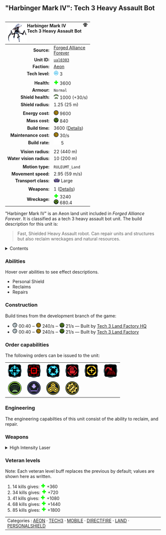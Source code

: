"Harbinger Mark IV": Tech 3 Heavy Assault Bot
----
<table align="right">
    <thead>
        <tr>
            <th align="left" colspan="2">
                <img align="left" src="icons/units/UAL0303_icon.png" title="Harbinger Mark IV unit icon" /><img align="right" src="icons/strategicicons/icon_bot3_directfire_rest.png" title="icon_bot3_directfire" />Harbinger Mark IV<br />Tech 3 Heavy Assault Bot
            </th>
        </tr>
    </thead>
    <tbody>
        <tr>
            <td align="right"><strong>Source:</strong></td>
            <td><a href="Forged Alliance Forever">Forged Alliance<br />Forever</a></td>
        </tr>
        <tr>
            <td align="right"><strong>Unit ID:</strong></td>
            <td><a href="https://github.com/FAForever/fa/D:/faf-development/fa/units/UAL0303/UAL0303_unit.bp"><code>ual0303</code></a></td>
        </tr>
        <tr>
            <td align="right"><strong>Faction:</strong></td>
            <td><a href="_categories.AEON">Aeon</a></td>
        </tr>
        <tr>
            <td align="right"><strong>Tech level:</strong></td>
            <td><img src="icons/T3.png" title="Tech 3" /> 3</td>
        </tr>
        <tr><td align="center" colspan="2"></td></tr>
        <tr>
            <td align="right"><strong>Health:</strong></td>
            <td><img src="icons/health.png" title="Health" /> 3600</td>
        </tr>
        <tr>
            <td align="right"><strong>Armour:</strong></td>
            <td><code>Normal</code></td>
        </tr>
        <tr>
            <td align="right"><strong>Shield health:</strong></td>
            <td><img src="icons/shield.png" title="Shield" /> 1000 (+30/s)</td>
        </tr>
        <tr>
            <td align="right"><strong>Shield radius:</strong></td>
            <td> <span title="0.03 km, 0.02 mi">1.25 (25 m)</span></td>
        </tr>
        <tr><td align="center" colspan="2"></td></tr>
        <tr>
            <td align="right"><strong>Energy cost:</strong></td>
            <td><img src="icons/energy.png" title="Energy" /> 9600</td>
        </tr>
        <tr>
            <td align="right"><strong>Mass cost:</strong></td>
            <td><img src="icons/mass.png" title="Mass" /> 840</td>
        </tr>
        <tr>
            <td align="right"><strong>Build time:</strong></td>
            <td>3600 (<a href="#construction">Details</a>)</td>
        </tr>
        <tr>
            <td align="right"><strong>Maintenance cost:</strong></td>
            <td><img src="icons/energy.png" title="Energy" /> 30/s</td>
        </tr>
        <tr>
            <td align="right"><strong>Build rate:</strong></td>
            <td><img src="icons/build.png" title="Build" /> 5</td>
        </tr>
        <tr><td align="center" colspan="2"></td></tr>
        <tr>
            <td align="right"><strong>Vision radius:</strong></td>
            <td> <span title="0.44 km, 0.27 mi">22 (440 m)</span></td>
        </tr>
        <tr>
            <td align="right"><strong>Water vision radius:</strong></td>
            <td> <span title="0.20 km, 0.12 mi">10 (200 m)</span></td>
        </tr>
        <tr><td align="center" colspan="2"></td></tr>
        <tr>
            <td align="right"><strong>Motion type:</strong></td>
            <td><code>RULEUMT_Land</code></td>
        </tr>
        <tr>
            <td align="right"><strong>Movement speed:</strong></td>
            <td> <span title="212 km/h, 132 mph">2.95 (59 m/s)</span></td>
        </tr>
        <tr>
            <td align="right"><strong>Transport class:</strong></td>
            <td><img src="icons/attached.png" title="Attached" /> Large</td>
        </tr>
        <tr><td align="center" colspan="2"></td></tr>
        <tr>
            <td align="right"><strong>Weapons:</strong></td>
            <td>1 (<a href="#weapons">Details</a>)</td>
        </tr>
        <tr>
            <td align="right"><strong>Wreckage:</strong></td>
            <td><img src="icons/health.png" title="Health" /> 3240<br /><img src="icons/mass.png" title="Mass" /> 680.4</td>
        </tr>
    </tbody>
</table>

"Harbinger Mark IV" is an Aeon land unit included in *Forged Alliance Forever*.
It is classified as a tech 3 heavy assault bot unit.
The build description for this unit is:

<blockquote>Fast, Shielded Heavy Assault robot. Can repair units and structures but also reclaim wreckages and natural resources.</blockquote>

<details>
<summary>Contents</summary>

1. – <a href="#abilities">Abilities</a>
2. – <a href="#construction">Construction</a>
3. – <a href="#order-capabilities">Order capabilities</a>
4. – <a href="#engineering">Engineering</a>
5. – <a href="#weapons">Weapons</a>
6. – <a href="#veteran-levels">Veteran levels</a>
</details>

### Abilities
Hover over abilities to see effect descriptions.

* <span title="Has a shield that only effectively protects itself">Personal Shield</span>
* <span title="Can harvest entities for resources; this damages them if they have health">Reclaims</span>
* <span title="Can fix damage on other units at the cost of resources">Repairs</span>

### Construction
Build times from the development branch of the game:
* <img src="icons/time.png" title="Time" /> 00:40 ‒ <img src="icons/energy.png" title="Energy" /> 240/s ‒ <img src="icons/mass.png" title="Mass" /> 21/s — Built by <a href="UAB0301">Tech 3 Land Factory HQ</a>
* <img src="icons/time.png" title="Time" /> 00:40 ‒ <img src="icons/energy.png" title="Energy" /> 240/s ‒ <img src="icons/mass.png" title="Mass" /> 21/s — Built by <a href="ZAB9601">Tech 3 Land Factory</a>

### Order capabilities
The following orders can be issued to the unit:
<table>
<td><img float="left" src="icons/orders/move.png" title="Move" /></td>
<td><img float="left" src="icons/orders/attack.png" title="Attack
Left click for attack order. Right click to toggle target priorities for sniping." /></td>
<td><img float="left" src="icons/orders/patrol.png" title="Patrol" /></td>
<td><img float="left" src="icons/orders/stop.png" title="Stop" /></td>
<td><img float="left" src="icons/orders/guard.png" title="Assist" /></td>
<td><img float="left" src="icons/orders/stand-ground.png" title="Fire State" /></td>
<tr>
<td><img float="left" src="icons/orders/shield.png" title="Shield Toggle
Turn the selected units shields on/off" /></td>
<td><img float="left" src="icons/orders/load.png" title="Call Transport
Load into or onto another unit" /></td>
<td><img float="left" src="icons/orders/reclaim.png" title="Reclaim" /></td>
<td><img float="left" src="icons/orders/repair.png" title="Repair" /></td>
</table>

### Engineering
The engineering capabilties of this unit consist of the ability to reclaim, and repair.


### Weapons
<details>
<summary>High Intensity Laser</summary>
<p>
    <table>
        <tr>
            <td align="right"><strong>Target type:</strong></td>
            <td><code>RULEWTT_Unit</code><br />(Anti-Surface)</td>
        </tr>
        <tr>
            <td align="right"><strong>Projectile:</strong></td>
            <td><a href="Projectiles#adf-laser-high-intensity-01"><code>ADFLaserHighIntensity01</code></a></td>
        </tr>
        <tr>
            <td align="right"><strong>DPS estimate:</strong></td>
            <td>320 <span title="Note: This only counts listed stats.">(<u>?</u>)</span></td>
        </tr>
        <tr>
            <td align="right"><strong>Damage:</strong></td>
            <td>160 <span title="Note: This doesn't count some scripted effects.">(<u>?</u>)</span></td>
        </tr>
        <tr>
            <td align="right"><strong>Damage type:</strong></td>
            <td><code>Normal</code></td>
        </tr>
        <tr>
            <td align="right"><strong>Max range:</strong></td>
            <td> <span title="540 m, 0.34 mi">27 (0.54 km)</span></td>
        </tr>
        <tr>
            <td align="right"><strong>Firing cycle:</strong></td>
            <td>Once every 0.5s <span title="Note: This doesn't count additional delays such as charging, reloading, and others.">(<u>?</u>)</span></td>
        </tr>
    </table>
</p>
</details>


### Veteran levels
Note: Each veteran level buff replaces the previous by default; values are shown here as written.

1. 14 kills gives: <img src="icons/health.png" title="Health" /> +360
2. 34 kills gives: <img src="icons/health.png" title="Health" /> +720
3. 41 kills gives: <img src="icons/health.png" title="Health" /> +1080
4. 68 kills gives: <img src="icons/health.png" title="Health" /> +1440
5. 85 kills gives: <img src="icons/health.png" title="Health" /> +1800

<table align="center">
<td width="1215px">Categories : 
<a href="_categories.AEON">AEON</a> · 
<a href="_categories.TECH3">TECH3</a> · 
<a href="_categories.MOBILE">MOBILE</a> · 
<a href="_categories.DIRECTFIRE">DIRECTFIRE</a> · 
<a href="_categories.LAND">LAND</a> · 
<a href="_categories.PERSONALSHIELD">PERSONALSHIELD</a></td>
</table>
